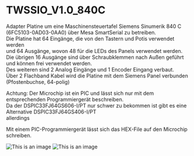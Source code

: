# TWSSIO_V1.0_840C

Adapter Platine um eine Maschinensteuertafel Siemens Sinumerik 840 C  (6FC5103-0AD03-0AA0) über Mesa SmartSerial zu betreiben.  
Die Platine hat 64 Eingänge, die von den Tastern und Potis verwendet werden  
und 64 Ausgänge, wovon 48 für die LEDs des Panels verwendet werden.  
Die übrigen 16 Ausgänge sind über Schraubklemmen nach Außen geführt und können frei verwendet werden.  
Des weiteren sind 2 Analog Eingänge und 1 Encoder Eingang verbaut.  
Über 2 Flachband Kabel wird die Platine mit dem Siemens Panel verbunden (Pfostenbuchse, 64-polig)  




Achtung: Der Microchip ist ein PIC und lässt sich nur mit dem entsprechenden Programmiergerät beschreiben.  
Da der DSPIC33FJ64GS606-I/PT nur schwer zu bekommen ist gibt es eine Alternative DSPIC33FJ64GS406-I/PT  
allerdings 

Mit einem PIC-Programmiergerät lässt sich das HEX-File auf den Microchip schreiben.

![This is an image](https://github.com/Watze85/TWSSIO_V1.0_840C/blob/main/Bilder/1.png)
![This is an image](https://github.com/Watze85/TWSSIO_V1.0_840C/blob/main/Bilder/2.png)
